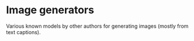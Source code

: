 # Image generators

Various known models by other authors for generating images (mostly from text captions).
